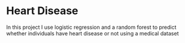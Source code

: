 # Heart Disease
In this project I use logistic regression and a random forest to predict whether individuals have heart disease or not using a medical dataset
